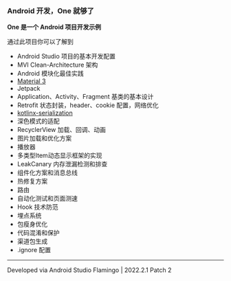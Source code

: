 

### Android 开发，One 就够了

**One 是一个 Android 项目开发示例**

通过此项目你可以了解到

- Android Studio 项目的基本开发配置
- MVI Clean-Architecture 架构
- Android 模块化最佳实践
- [Material 3](https://m3.material.io/)
- Jetpack
- Application、Activity、Fragment 基类的基本设计
- Retrofit 状态封装，header、cookie 配置，网络优化
- [kotlinx-serialization](https://github.com/Kotlin/kotlinx.serialization)
- 深色模式的适配
- RecyclerView 加载、回调、动画
- 图片加载和优化方案
- 播放器
- 多类型Item动态显示框架的实现
- LeakCanary 内存泄漏检测和排查
- 组件化方案和消息总线
- 热修复方案
- 路由
- 自动化测试和页面测速
- Hook 技术防范
- 埋点系统
- 包瘦身优化
- 代码混淆和保护
- 渠道包生成
- .ignore 配置

***

Developed via Android Studio Flamingo | 2022.2.1 Patch 2